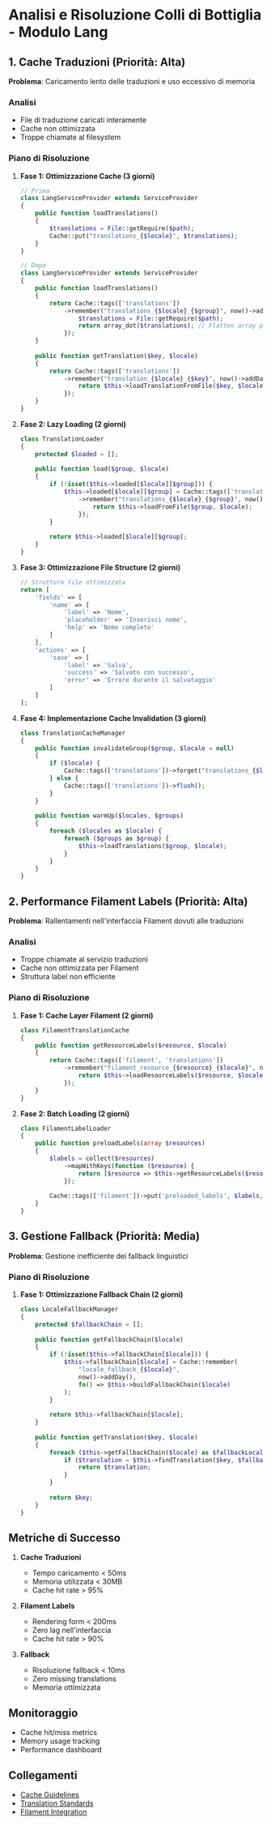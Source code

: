 # Analisi e Risoluzione Colli di Bottiglia - Modulo Lang

## 1. Cache Traduzioni (Priorità: Alta)
**Problema**: Caricamento lento delle traduzioni e uso eccessivo di memoria

### Analisi
- File di traduzione caricati interamente
- Cache non ottimizzata
- Troppe chiamate al filesystem

### Piano di Risoluzione
1. **Fase 1: Ottimizzazione Cache (3 giorni)**
   ```php
   // Prima
   class LangServiceProvider extends ServiceProvider
   {
       public function loadTranslations()
       {
           $translations = File::getRequire($path);
           Cache::put("translations_{$locale}", $translations);
       }
   }
   
   // Dopo
   class LangServiceProvider extends ServiceProvider
   {
       public function loadTranslations()
       {
           return Cache::tags(['translations'])
               ->remember("translations_{$locale}_{$group}", now()->addDay(), function() {
                   $translations = File::getRequire($path);
                   return array_dot($translations); // Flatten array per accesso più veloce
               });
       }
       
       public function getTranslation($key, $locale)
       {
           return Cache::tags(['translations'])
               ->remember("translation_{$locale}_{$key}", now()->addDay(), function() use ($key, $locale) {
                   return $this->loadTranslationFromFile($key, $locale);
               });
       }
   }
   ```

2. **Fase 2: Lazy Loading (2 giorni)**
   ```php
   class TranslationLoader
   {
       protected $loaded = [];
       
       public function load($group, $locale)
       {
           if (!isset($this->loaded[$locale][$group])) {
               $this->loaded[$locale][$group] = Cache::tags(['translations'])
                   ->remember("translations_{$locale}_{$group}", now()->addDay(), function() use ($group, $locale) {
                       return $this->loadFromFile($group, $locale);
                   });
           }
           
           return $this->loaded[$locale][$group];
       }
   }
   ```

3. **Fase 3: Ottimizzazione File Structure (2 giorni)**
   ```php
   // Struttura file ottimizzata
   return [
       'fields' => [
           'name' => [
               'label' => 'Nome',
               'placeholder' => 'Inserisci nome',
               'help' => 'Nome completo'
           ]
       ],
       'actions' => [
           'save' => [
               'label' => 'Salva',
               'success' => 'Salvato con successo',
               'error' => 'Errore durante il salvataggio'
           ]
       ]
   ];
   ```

4. **Fase 4: Implementazione Cache Invalidation (3 giorni)**
   ```php
   class TranslationCacheManager
   {
       public function invalidateGroup($group, $locale = null)
       {
           if ($locale) {
               Cache::tags(['translations'])->forget("translations_{$locale}_{$group}");
           } else {
               Cache::tags(['translations'])->flush();
           }
       }
       
       public function warmUp($locales, $groups)
       {
           foreach ($locales as $locale) {
               foreach ($groups as $group) {
                   $this->loadTranslations($group, $locale);
               }
           }
       }
   }
   ```

## 2. Performance Filament Labels (Priorità: Alta)
**Problema**: Rallentamenti nell'interfaccia Filament dovuti alle traduzioni

### Analisi
- Troppe chiamate al servizio traduzioni
- Cache non ottimizzata per Filament
- Struttura label non efficiente

### Piano di Risoluzione
1. **Fase 1: Cache Layer Filament (2 giorni)**
   ```php
   class FilamentTranslationCache
   {
       public function getResourceLabels($resource, $locale)
       {
           return Cache::tags(['filament', 'translations'])
               ->remember("filament_resource_{$resource}_{$locale}", now()->addHour(), function() {
                   return $this->loadResourceLabels($resource, $locale);
               });
       }
   }
   ```

2. **Fase 2: Batch Loading (2 giorni)**
   ```php
   class FilamentLabelLoader
   {
       public function preloadLabels(array $resources)
       {
           $labels = collect($resources)
               ->mapWithKeys(function ($resource) {
                   return [$resource => $this->getResourceLabels($resource)];
               });
           
           Cache::tags(['filament'])->put('preloaded_labels', $labels, now()->addHour());
       }
   }
   ```

## 3. Gestione Fallback (Priorità: Media)
**Problema**: Gestione inefficiente dei fallback linguistici

### Piano di Risoluzione
1. **Fase 1: Ottimizzazione Fallback Chain (2 giorni)**
   ```php
   class LocaleFallbackManager
   {
       protected $fallbackChain = [];
       
       public function getFallbackChain($locale)
       {
           if (!isset($this->fallbackChain[$locale])) {
               $this->fallbackChain[$locale] = Cache::remember(
                   "locale_fallback_{$locale}",
                   now()->addDay(),
                   fn() => $this->buildFallbackChain($locale)
               );
           }
           
           return $this->fallbackChain[$locale];
       }
       
       public function getTranslation($key, $locale)
       {
           foreach ($this->getFallbackChain($locale) as $fallbackLocale) {
               if ($translation = $this->findTranslation($key, $fallbackLocale)) {
                   return $translation;
               }
           }
           
           return $key;
       }
   }
   ```

## Metriche di Successo
1. **Cache Traduzioni**
   - Tempo caricamento < 50ms
   - Memoria utilizzata < 30MB
   - Cache hit rate > 95%

2. **Filament Labels**
   - Rendering form < 200ms
   - Zero lag nell'interfaccia
   - Cache hit rate > 90%

3. **Fallback**
   - Risoluzione fallback < 10ms
   - Zero missing translations
   - Memoria ottimizzata

## Monitoraggio
- Cache hit/miss metrics
- Memory usage tracking
- Performance dashboard

## Collegamenti
- [Cache Guidelines](../../performance/cache.md)
- [Translation Standards](../../lang/standards.md)
- [Filament Integration](../../filament/integration.md) 